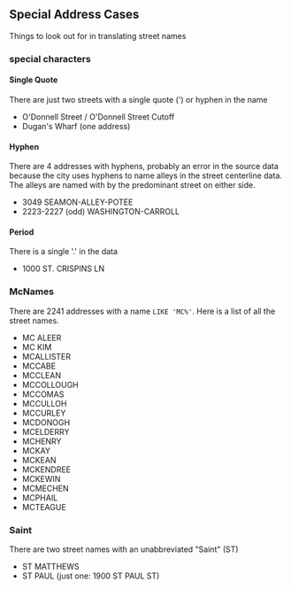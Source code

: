 ## Special Address Cases

Things to look out for in translating street names

### special characters

#### Single Quote

There are just two streets with a single quote (') or hyphen in the name

* O'Donnell Street / O'Donnell Street Cutoff
* Dugan's Wharf (one address)

#### Hyphen

There are 4 addresses with hyphens, probably an error in the source data because the city uses hyphens to name alleys in the street centerline data. The alleys are named with by the predominant street on either side.

* 3049 SEAMON-ALLEY-POTEE
* 2223-2227 (odd) WASHINGTON-CARROLL

#### Period

There is a single '.' in the data

* 1000 ST. CRISPINS LN


### McNames

There are 2241 addresses with a name `LIKE 'MC%'`. Here is a list of all the street names.

* MC ALEER
* MC KIM
* MCALLISTER
* MCCABE
* MCCLEAN
* MCCOLLOUGH
* MCCOMAS
* MCCULLOH
* MCCURLEY
* MCDONOGH
* MCELDERRY
* MCHENRY
* MCKAY
* MCKEAN
* MCKENDREE
* MCKEWIN
* MCMECHEN
* MCPHAIL
* MCTEAGUE

### Saint

There are two street names with an unabbreviated "Saint" (ST)

* ST MATTHEWS
* ST PAUL (just one: 1900 ST PAUL ST)